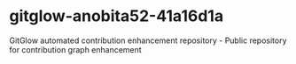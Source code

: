# gitglow-anobita52-41a16d1a
GitGlow automated contribution enhancement repository - Public repository for contribution graph enhancement
